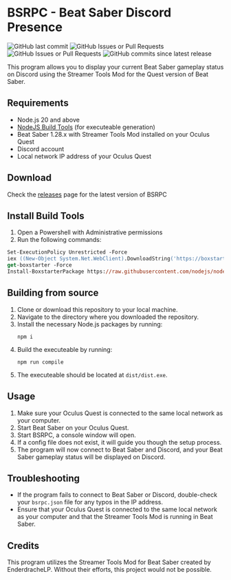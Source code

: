 # BSRPC - Beat Saber Discord Presence

![GitHub last commit](https://img.shields.io/github/last-commit/HorizonCode/BSRPC?style=flat-square)
![GitHub Issues or Pull Requests](https://img.shields.io/github/issues/HorizonCode/BSRPC?style=flat-square)
![GitHub Issues or Pull Requests](https://img.shields.io/github/issues-pr/HorizonCode/BSRPC?style=flat-square)
![GitHub commits since latest release](https://img.shields.io/github/commits-since/HorizonCode/BSRPC/latest?style=flat-square)

This program allows you to display your current Beat Saber gameplay status on Discord using the Streamer Tools Mod for the Quest version of Beat Saber.

## Requirements

- Node.js 20 and above
- [NodeJS Build Tools](#install-build-tools) (for executeable generation)
- Beat Saber 1.28.x with Streamer Tools Mod installed on your Oculus Quest
- Discord account
- Local network IP address of your Oculus Quest

## Download

Check the [releases](https://github.com/HorizonCode/BSRPC/releases) page for the latest version of BSRPC

## Install Build Tools

1. Open a Powershell with Administrative permissions
2. Run the following commands:

```ps
Set-ExecutionPolicy Unrestricted -Force
iex ((New-Object System.Net.WebClient).DownloadString('https://boxstarter.org/bootstrapper.ps1'))
get-boxstarter -Force
Install-BoxstarterPackage https://raw.githubusercontent.com/nodejs/node/master/tools/bootstrap/windows_boxstarter -DisableReboots
```

## Building from source

1. Clone or download this repository to your local machine.
2. Navigate to the directory where you downloaded the repository.
3. Install the necessary Node.js packages by running:
   ```
   npm i
   ```
4. Build the executeable by running:
   ```
   npm run compile
   ```
5. The executeable should be located at `dist/dist.exe`.

## Usage

1. Make sure your Oculus Quest is connected to the same local network as your computer.
2. Start Beat Saber on your Oculus Quest.
3. Start BSRPC, a console window will open.
4. If a config file does not exist, it will guide you though the setup process.
5. The program will now connect to Beat Saber and Discord, and your Beat Saber gameplay status will be displayed on Discord.

## Troubleshooting

- If the program fails to connect to Beat Saber or Discord, double-check your `bsrpc.json` file for any typos in the IP address.
- Ensure that your Oculus Quest is connected to the same local network as your computer and that the Streamer Tools Mod is running in Beat Saber.

## Credits

This program utilizes the Streamer Tools Mod for Beat Saber created by EnderdracheLP. Without their efforts, this project would not be possible.
